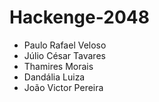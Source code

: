 <h1>Hackenge-2048</h1>
<ul>
  <li> Paulo Rafael Veloso</li>
  <li> Júlio César Tavares</li>
  <li> Thamires Morais</li>
  <li> Dandália Luiza</li>
  <li> João Victor Pereira</li>
</ul>
